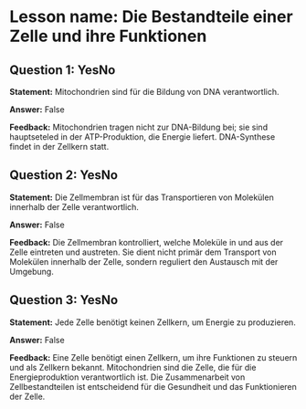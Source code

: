 # Lesson name: Die Bestandteile einer Zelle und ihre Funktionen

## Question 1: YesNo

**Statement:** Mitochondrien sind für die Bildung von DNA verantwortlich.

**Answer:** False

**Feedback:**
Mitochondrien tragen nicht zur DNA-Bildung bei; sie sind hauptseteled in der ATP-Produktion, die Energie liefert. DNA-Synthese findet in der Zellkern statt.


## Question 2: YesNo

**Statement:** Die Zellmembran ist für das Transportieren von Molekülen innerhalb der Zelle verantwortlich.

**Answer:** False

**Feedback:**
Die Zellmembran kontrolliert, welche Moleküle in und aus der Zelle eintreten und austreten. Sie dient nicht primär dem Transport von Molekülen innerhalb der Zelle, sondern reguliert den Austausch mit der Umgebung.


## Question 3: YesNo

**Statement:** Jede Zelle benötigt keinen Zellkern, um Energie zu produzieren.

**Answer:** False

**Feedback:**
Eine Zelle benötigt einen Zellkern, um ihre Funktionen zu steuern und als Zellkern bekannt. Mitochondrien sind die Zelle, die für die Energieproduktion verantwortlich ist. Die Zusammenarbeit von Zellbestandteilen ist entscheidend für die Gesundheit und das Funktionieren der Zelle.

